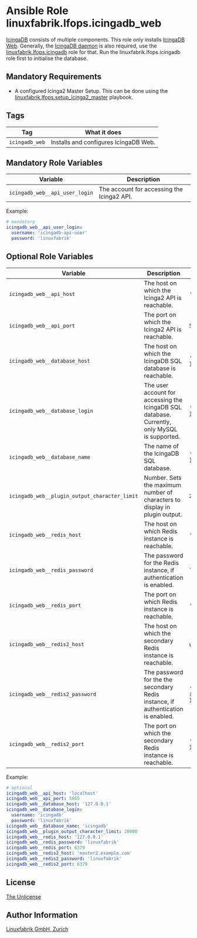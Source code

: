# Ansible Role linuxfabrik.lfops.icingadb_web

[IcingaDB](https://icinga.com/docs/icinga-db/latest/doc/01-About/) consists of multiple components. This role only installs [IcingaDB Web](https://icinga.com/docs/icinga-db-web). Generally, the [IcingaDB daemon](https://github.com/Icinga/icingadb) is also required, use the [linuxfabrik.lfops.icingadb](https://github.com/Linuxfabrik/lfops/tree/main/roles/icingadb) role for that. Run the linuxfabrik.lfops.icingadb role first to initialise the database.


## Mandatory Requirements

* A configured Icinga2 Master Setup. This can be done using the [linuxfabrik.lfops.setup_icinga2_master](https://github.com/linuxfabrik/lfops/tree/main/playbooks/setup_icinga2_master.yml) playbook.


## Tags

| Tag            | What it does                          |
| ---            | ------------                          |
| `icingadb_web` | Installs and configures IcingaDB Web. |


## Mandatory Role Variables

| Variable                       | Description                                |
| --------                       | -----------                                |
| `icingadb_web__api_user_login` | The account for accessing the Icinga2 API. |

Example:
```yaml
# mandatory
icingadb_web__api_user_login:
  username: 'icingadb-api-user'
  password: 'linuxfabrik'
```


## Optional Role Variables

| Variable | Description | Default Value |
| -------- | ----------- | ------------- |
| `icingadb_web__api_host` | The host on which the Icinga2 API is reachable. | `'localhost'` |
| `icingadb_web__api_port` | The port on which the Icinga2 API is reachable. | `5665` |
| `icingadb_web__database_host` | The host on which the IcingaDB SQL database is reachable. | `'{{ icingadb__database_host }}'` |
| `icingadb_web__database_login` | The user account for accessing the IcingaDB SQL database. Currently, only MySQL is supported. | `'{{ icingadb__database_login }}'` |
| `icingadb_web__database_name` | The name of the IcingaDB SQL database. | `'{{ icingadb__database_name }}'` |
| `icingadb_web__plugin_output_character_limit` | Number. Sets the maximum number of characters to display in plugin output. | `20000` |
| `icingadb_web__redis_host` | The host on which Redis instance is reachable. | `'{{ icingadb__redis_host }}'` |
| `icingadb_web__redis_password` | The password for the Redis instance, if authentication is enabled. | `'{{ icingadb__redis_password | d() }}'` |
| `icingadb_web__redis_port` | The port on which Redis instance is reachable. | `'{{ icingadb__redis_port }}'` |
| `icingadb_web__redis2_host` | The host on which the secondary Redis instance is reachable. | unset |
| `icingadb_web__redis2_password` | The password for the the secondary Redis instance, if authentication is enabled. | `'{{ icingadb_web__redis_password }}'` |
| `icingadb_web__redis2_port` | The port on which the secondary Redis instance is reachable. | `'{{ icingadb_web__redis_port }}'` |

Example:
```yaml
# optional
icingadb_web__api_host: 'localhost'
icingadb_web__api_port: 5665
icingadb_web__database_host: '127.0.0.1'
icingadb_web__database_login:
  username: 'icingadb'
  password: 'linuxfabrik'
icingadb_web__database_name: 'icingadb'
icingadb_web__plugin_output_character_limit: 20000
icingadb_web__redis_host: '127.0.0.1'
icingadb_web__redis_password: 'linuxfabrik'
icingadb_web__redis_port: 6379
icingadb_web__redis2_host: 'master2.example.com'
icingadb_web__redis2_password: 'linuxfabrik'
icingadb_web__redis2_port: 6379
```


## License

[The Unlicense](https://unlicense.org/)


## Author Information

[Linuxfabrik GmbH, Zurich](https://www.linuxfabrik.ch)

